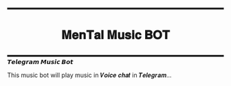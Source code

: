 
▬▬▬▬▬▬▬▬▬▬▬▬▬▬▬▬▬▬▬▬▬▬▬▬▬▬▬▬▬▬▬▬▬▬▬▬

<h1 align="center">
  <b> 𝐌𝐞𝐧𝐓𝐚𝐥 𝐌𝐮𝐬𝐢𝐜 𝐁𝐎𝐓 </b>
</h1>
▬▬▬▬▬▬▬▬▬▬▬▬▬▬▬▬▬▬▬▬▬▬▬▬▬▬▬▬▬▬▬▬▬▬▬▬
<b> 𝙏𝙚𝙡𝙚𝙜𝙧𝙖𝙢 𝙈𝙪𝙨𝙞𝙘 𝘽𝙤𝙩</b>  


This music bot will play music in 𝑽𝒐𝒊𝒄𝒆 𝒄𝒉𝒂𝒕 in 𝑻𝒆𝒍𝒆𝒈𝒓𝒂𝒎...
